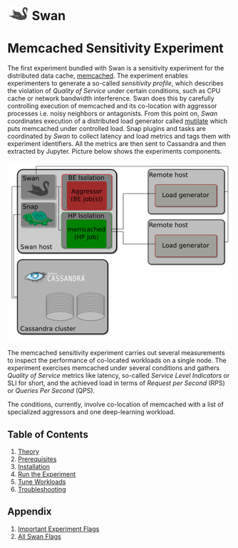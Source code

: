 # ![Swan diagram](../../docs/swan-logo-48.png) Swan

# Memcached Sensitivity Experiment

The first experiment bundled with Swan is a sensitivity experiment for the distributed data cache, [memcached](https://memcached.org/). The experiment enables experimenters to generate a so-called _sensitivity profile_, which describes the violation of _Quality of Service_ under certain conditions, such as CPU cache or network bandwidth interference.
Swan does this by carefully controlling execution of memcached and its co-location with aggressor processes i.e. noisy neighbors or antagonists. From this point on, _Swan_ coordinates execution of a distributed load generator called [mutilate](https://github.com/leverich/mutilate) which puts memcached under controlled load. Snap plugins and tasks are coordinated by _Swan_ to collect latency and load metrics and tags them with experiment identifiers. All the metrics are then sent to Cassandra and then extracted by Jupyter. Picture below shows the experiments components.

![Swan diagram](../../docs/swan-arch.png)

The memcached sensitivity experiment carries out several measurements to inspect the performance of co-located workloads on a single node. The experiment exercises memcached under several conditions and gathers _Quality of Service_ metrics like latency, so-called _Service Level Indicators_ or SLI for short, and the achieved load in terms of _Request per Second_ (RPS) or _Queries Per Second_ (QPS).

The conditions, currently, involve co-location of memcached with a list of specialized aggressors and one deep-learning workload.

## Table of Contents

1. [Theory](docs/theory.md)
1. [Prerequisites](docs/prerequisites.md)
1. [Installation](docs/installation.md)
1. [Run the Experiment ](docs/run_experiment.md)
1. [Tune Workloads](docs/tuning.md)
1. [Troubleshooting](docs/troubleshooting.md)

## Appendix

1. [Important Experiment Flags](docs/swan_flags.md)
1. [All Swan Flags](docs/config_dump_example.md)

